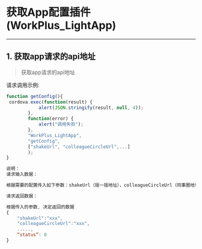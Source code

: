 # 获取App配置插件(WorkPlus_LightApp)
---

## 1. 获取app请求的api地址
>获取app请求的api地址

请求调用示例:

```javascript
function getConfig(){
 cordova.exec(function(result) {
            alert(JSON.stringify(result, null, 4));
        },
        function(error) {
            alert("调用失败");
        },
        "WorkPlus_LightApp",
        "getConfig", 
        ["shakeUrl", "colleagueCircleUrl",...]
        );
}

说明：
请求输入数据：

根据需要的配置传入如下参数：shakeUrl（摇一摇地址），colleagueCircleUrl（同事圈地址）， _ApiUrl（轻应用管理后台地址）， _AdminUrl（管理平台地址），scheduleUrl（日程管理地址）；

请求返回数据：

根据传入的参数, 决定返回的数据
{
	"shakeUrl":"xxx",
	"colleagueCircleUrl":"xxx",
	.....,
	“status”: 0
}
```

<br/>